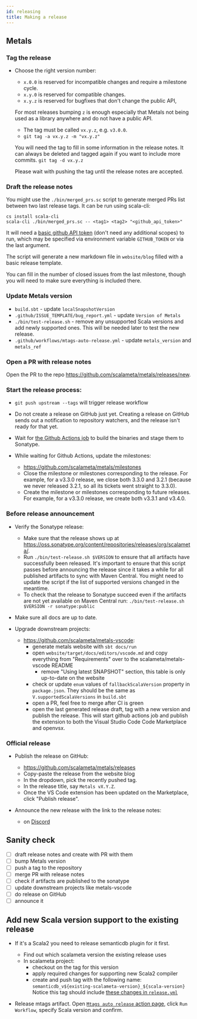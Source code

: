 ```yaml
---
id: releasing
title: Making a release
---
```


## Metals

### Tag the release

- Choose the right version number:

  - `x.0.0` is reserved for incompatible changes and require a milestone cycle.
  - `x.y.0` is reserved for compatible changes.
  - `x.y.z` is reserved for bugfixes that don't change the public API,

  For most releases bumping `z` is enough especially that Metals not being used
  as a library anywhere and do not have a public API.

  - The tag must be called `vx.y.z`, e.g. `v3.0.0`.
  - `git tag -a vx.y.z -m "vx.y.z"`

  You will need the tag to fill in some information in the release notes.
  It can always be deleted and tagged again if you want to include more commits.
  `git tag -d vx.y.z`

  Please wait with pushing the tag until the release notes are accepted.

### Draft the release notes

You might use the `./bin/merged_prs.sc` script to generate merged PRs list
between two last release tags. It can be run using scala-cli:

```
cs install scala-cli 
scala-cli ./bin/merged_prs.sc -- <tag1> <tag2> "<github_api_token>"
```

It will need a [basic github API token](https://github.com/settings/tokens) (don't need any additional scopes) to run, which may be specified via
environment variable `GITHUB_TOKEN` or via the last argument.

The script will generate a new markdown file in `website/blog` filled with a
basic release template.

You can fill in the number of closed issues from the last milestone, though
you will need to make sure everything is included there.

### Update Metals version

- `build.sbt` - update `localSnapshotVersion`
- `.github/ISSUE_TEMPLATE/bug_report.yml` - update `Version of Metals`
- `./bin/test-release.sh` - remove any unsupported Scala versions and
  add newly supported ones. This will be needed later to test the new release.
- `.github/workflows/mtags-auto-release.yml` - update `metals_version` and `metals_ref`

### Open a PR with release notes

Open the PR to the repo https://github.com/scalameta/metals/releases/new.

### Start the release process:

- `git push upstream --tags` will trigger release workflow
- Do not create a release on GitHub just yet. Creating a release on GitHub
  sends out a notification to repository watchers, and the release isn't ready
  for that yet.

- Wait for
  [the Github Actions job](https://github.com/scalameta/metals/actions?query=workflow%3ARelease)
  to build the binaries and stage them to Sonatype.

- While waiting for Github Actions, update the milestones:

  - https://github.com/scalameta/metals/milestones
  - Close the milestone or milestones corresponding to the release. For example,
    for a v3.3.0 release, we close both 3.3.0 and 3.2.1 (because we never
    released 3.2.1, so all its tickets went straight to 3.3.0).
  - Create the milestone or milestones corresponding to future releases. For
    example, for a v3.3.0 release, we create both v3.3.1 and v3.4.0.

### Before release announcement

- Verify the Sonatype release:

  - Make sure that the release shows up at
    https://oss.sonatype.org/content/repositories/releases/org/scalameta/.
  - Run `./bin/test-release.sh $VERSION` to ensure that all artifacts have
    successfully been released. It's important to ensure that this script passes
    before announcing the release since it takes a while for all published
    artifacts to sync with Maven Central. You might need to update the script if
    the list of supported versions changed in the meantime.
  - To check that the release to Sonatype succeed even if the artifacts are not
    yet available on Maven Central run:
    `./bin/test-release.sh $VERSION -r sonatype:public`

- Make sure all docs are up to date.

- Upgrade downstream projects:

  - https://github.com/scalameta/metals-vscode:
    - generate metals website with `sbt docs/run`
    - open `website/target/docs/editors/vscode.md` and copy everything from "Requirements" over to the scalameta/metals-vscode README
      - remove "Using latest SNAPSHOT" section, this table is only up-to-date on the website
    - check or update `enum` values of `fallbackScalaVersion` property in `package.json`.
      They should be the same as `V.supportedScalaVersions` in `build.sbt`
    - open a PR, feel free to merge after CI is green
    - open the last generated release draft, tag with a new version and publish
      the release. This will start github actions job and publish the extension
      to both the Visual Studio Code Code Marketplace and openvsx.

### Official release

- Publish the release on GitHub:

  - https://github.com/scalameta/metals/releases
  - Copy-paste the release from the website blog
  - In the dropdown, pick the recently pushed tag.
  - In the release title, say `Metals vX.Y.Z`.
  - Once the VS Code extension has been updated on the Marketplace, click
    "Publish release".

- Announce the new release with the link to the release notes:
  - on [Discord](https://discord.com/invite/RFpSVth)

## Sanity check

- [ ] draft release notes and create with PR with them
- [ ] bump Metals version
- [ ] push a tag to the repository
- [ ] merge PR with release notes
- [ ] check if artifacts are published to the sonatype
- [ ] update downstream projects like metals-vscode
- [ ] do release on GitHub
- [ ] announce it

## Add new Scala version support to the existing release

- If it's a Scala2 you need to release semanticdb plugin for it first.

  - Find out which scalameta version the existing release uses
  - In scalameta project:
    - checkout on the tag for this version
    - apply required changes for supporting new Scala2 compiler
    - create and push tag with the following name: `semanticdb_v${existing-scalameta-version}_${scala-version}`
      Notice this tag should include [these changes in `release.yml`](https://github.com/scalameta/scalameta/pull/2562/commits/1dfc99677659f5a9919c0dc9166547a0b332d35c)

- Release mtags artifact.
  Open [`Mtags auto release` action page](https://github.com/scalameta/metals/actions/workflows/mtags-auto-release.yml),
  click `Run Workflow`, specify Scala version and confirm.
